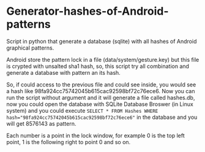 # Generator-hashes-of-Android-patterns
Script in python that generate a database (sqlite) with all hashes of Android graphical patterns.

Android store the pattern lock in a file (data/system/gesture.key) but this file is crypted with unsalted sha1 hash, so, this script try all combination and generate a database with pattern an its hash.

So, if could access to the previous file and could see inside, you would see a hash like 98fa924cc75742045b615cac92598bf72c76ece6. Now you can run the script without argument and it will generate a file called hashes.db, now you could open the database with SQLite Database Broswer (in Linux system) and you could execute `SELECT * FROM Hashes WHERE hash="98fa924cc75742045b615cac92598bf72c76ece6"` in the database and you will get 8576143 as pattern.

Each number is a point in the lock window, for example 0 is the top left point, 1 is the following right to point 0 and so on.
